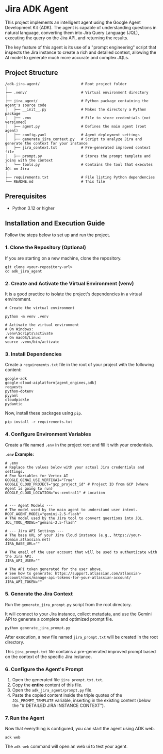 # Jira ADK Agent

This project implements an intelligent agent using the Google Agent Development Kit (ADK). The agent is capable of understanding questions in natural language, converting them into Jira Query Language (JQL), executing the query on the Jira API, and returning the results.

The key feature of this agent is its use of a "prompt engineering" script that inspects the Jira instance to create a rich and detailed context, allowing the AI model to generate much more accurate and complex JQLs.

## Project Structure
```
/adk-jira-agent/                   # Root project folder
|
├── .venv/                         # Virtual environment directory
|
├── jira_agent/                    # Python package containing the agent's source code
│   ├── __init__.py                # Makes the directory a Python package
│   ├── .env                       # File to store credentials (not versioned)
│   ├── agent.py                   # Defines the main agent (root agent)
│   ├── config.yaml                # Agent deployment settings
│   ├── generate_jira_context.py   # Script to analyze Jira and generate the context for your instance
│   ├── jira_context.txt           # Pre-generated improved context file
│   ├── prompt.py                  # Stores the prompt template and joins with the context
│   └── tools.py                   # Contains the tool that executes JQL on Jira
|
├── requirements.txt               # File listing Python dependencies
└── README.md                      # This file
```

## Prerequisites

* Python 3.12 or higher

## Installation and Execution Guide

Follow the steps below to set up and run the project.

### 1. Clone the Repository (Optional)

If you are starting on a new machine, clone the repository.
```
git clone <your-repository-url>
cd adk_jira_agent
````

### 2. Create and Activate the Virtual Environment (venv)

It is a good practice to isolate the project's dependencies in a virtual environment.

```
# Create the virtual environment

python -m venv .venv

# Activate the virtual environment
# On Windows:
.venv\Scripts\activate
# On macOS/Linux:
source .venv/bin/activate
```

### 3. Install Dependencies

Create a `requirements.txt` file in the root of your project with the following content:
```
google-adk
google-cloud-aiplatform[agent_engines,adk]
requests
python-dotenv
pyyaml
cloudpickle
pydantic
````

Now, install these packages using `pip`.

```
pip install -r requirements.txt
````

### 4. Configure Environment Variables

Create a file named `.env` in the project root and fill it with your credentials.

**`.env` Example:**
```env
# .env
# Replace the values below with your actual Jira credentials and settings.
# Env Variables for Vertex AI 
GOOGLE_GENAI_USE_VERTEXAI="True"
GOOGLE_CLOUD_PROJECT="gcp_project_id" # Project ID from GCP (where Agent is going to run)
GOOGLE_CLOUD_LOCATION="us-central1" # Location


# --- Agent Models ---
# The model used by the main agent to understand user intent.
ROOT_AGENT_MODEL="gemini-2.5-flash"
# The model used by the Jira tool to convert questions into JQL.
JQL_TOOL_MODEL="gemini-2.5-flash"

# --- Jira API Settings ---
# The base URL of your Jira Cloud instance (e.g., https://your-domain.atlassian.net)
JIRA_BASE_URL=""

# The email of the user account that will be used to authenticate with the Jira API.
JIRA_API_USER=""

# The API token generated for the user above.
# See how to generate: https://support.atlassian.com/atlassian-account/docs/manage-api-tokens-for-your-atlassian-account/
JIRA_API_TOKEN=""
```

### 5. Generate the Jira Context

Run the `generate_jira_prompt.py` script from the root directory. 

It will connect to your Jira instance, collect metadata, and use the Gemini API to generate a complete and optimized prompt file.

```
python generate_jira_prompt.py
```

After execution, a new file named `jira_prompt.txt` will be created in the root directory.

This `jira_prompt.txt` file contains a pre-generated improved prompt based on the context of the specific Jira instance.

### 6. Configure the Agent's Prompt

1. Open the generated file `jira_prompt.txt.txt`.
2. Copy the **entire** content of this file.
3. Open the `adk_jira_agent/prompt.py` file.
4. Paste the copied content inside the triple quotes of the `JQL_PROMPT_TEMPLATE` variable, inserting in the existing content (below the "# DETAILED JIRA INSTANCE CONTEXT").

### 7. Run the Agent

Now that everything is configured, you can start the agent using ADK web. 

```
adk web
```

The `adk web` command will open an web ui to test your agent.